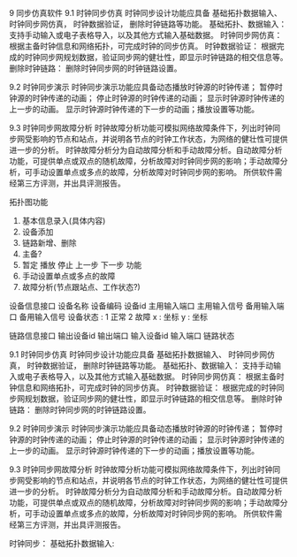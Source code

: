 9	同步仿真软件
9.1 时钟同步仿真
时钟同步设计功能应具备
    基础拓扑数据输入、
    时钟同步网仿真，
    时钟数据验证，
    删除时钟链路等功能。
基础拓扑、数据输入：
    支持手动输入或电子表格导入，以及其他方式输入基础数据。
时钟同步网仿真：
    根据主备时钟信息和网络拓扑，可完成时钟的同步仿真。
时钟数据验证：
    根据完成的时钟同步网规划数据，验证同步网的健壮性，即显示时钟链路的相交信息等。
删除时钟链路：
    删除时钟同步网的时钟链路设置。

9.2 时钟同步演示
时钟同步演示功能应具备动态播放时钟源的时钟传递；
暂停时钟源的时钟传递的动画；
停止时钟源的时钟传递的动画；
显示时钟源时钟传递的上一步的动画。
显示时钟源时钟传递的下一步的动画；播放设置等功能。

9.3 时钟同步网故障分析
时钟故障分析功能可模拟网络故障条件下，列出时钟同步网受影响的节点和站点，并说明各节点的时钟工作状态，为网络的健壮性可提供进一步的分析。
时钟故障分析分为自动故障分析和手动故障分析。自动故障分析功能，可提供单点或双点的随机故障，分析故障对时钟同步网的影响；手动故障分析，可手动设置单点或多点的故障，分析故障对时钟同步网的影响。
所供软件需经第三方评测，并出具评测报告。





拓扑图功能
1. 基本信息录入(具体内容) 
2. 设备添加
3. 链路新增、删除
4. 主备?
5. 暂定 播放 停止 上一步 下一步 功能
6. 手动设置单点或多点的故障
7. 故障分析(节点跟站点、工作状态?)

设备信息接口
    设备名称
    设备编码
    设备id
    主用输入端口
    主用输入信号 
    备用输入端口
    备用输入信号
    设备状态  : 1 正常 2 故障 
    x : 坐标
    y : 坐标

链路信息接口
    输出设备id
    输出端口
    输入设备id
    输入端口
    链路状态












9.1 时钟同步仿真
时钟同步设计功能应具备
    基础拓扑数据输入、
    时钟同步网仿真，
    时钟数据验证，
    删除时钟链路等功能。
基础拓扑、数据输入：
    支持手动输入或电子表格导入，以及其他方式输入基础数据。
时钟同步网仿真：
    根据主备时钟信息和网络拓扑，可完成时钟的同步仿真。
时钟数据验证：
    根据完成的时钟同步网规划数据，验证同步网的健壮性，即显示时钟链路的相交信息等。
删除时钟链路：
    删除时钟同步网的时钟链路设置。

9.2 时钟同步演示
时钟同步演示功能应具备动态播放时钟源的时钟传递；
暂停时钟源的时钟传递的动画；
停止时钟源的时钟传递的动画；
显示时钟源时钟传递的上一步的动画。
显示时钟源时钟传递的下一步的动画；播放设置等功能。

9.3 时钟同步网故障分析
时钟故障分析功能可模拟网络故障条件下，列出时钟同步网受影响的节点和站点，并说明各节点的时钟工作状态，为网络的健壮性可提供进一步的分析。
时钟故障分析分为自动故障分析和手动故障分析。自动故障分析功能，可提供单点或双点的随机故障，分析故障对时钟同步网的影响；手动故障分析，可手动设置单点或多点的故障，分析故障对时钟同步网的影响。
所供软件需经第三方评测，并出具评测报告。

时钟同步：
    基础拓扑数据输入:

   